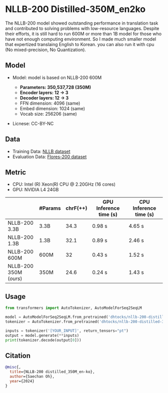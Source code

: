 # NLLB-200 Distilled-350M_en2ko

The NLLB-200 model showed outstanding performance in translation task and contributed to solving problems with low-resource languages.
Despite their efforts, it is still hard to run 600M or more than 1B model for those who have not enough computing environment.
So I made much smaller model that expertized translaing English to Korean. you can also run it with cpu (No mixed-precision, No Quantization). 



## Model

- Model: model is based on NLLB-200 600M
  - **Parameters: 350,537,728 (350M)**
  - **Encoder layers: 12 -> 3**
  - **Decoder layers: 12 -> 3**
  - FFN dimension: 4096 (same)
  - Embed dimension: 1024 (same)
  - Vocab size: 256206 (same)

- Licnese: CC-BY-NC

## Data

- Training Data: [NLLB dataset](https://huggingface.co/datasets/allenai/nllb)
- Evaluation Data: [Flores-200 dataset](https://huggingface.co/datasets/facebook/flores)

## Metric

- CPU: Intel (R) Xeon(R) CPU @ 2.20GHz (16 cores)
- GPU: NVIDIA L4 24GB



|                        | #Params | chrF(++) | GPU Inference time (s) | CPU Inference time (s) |
| ---------------------- | ------- | -------- | ---------------------- | ---------------------- |
| NLLB-200 3.3B          | 3.3B    | 34.3     | 0.98 s                 | 4.65 s                 |
| NLLB-200 1.3B          | 1.3B    | 32.1     | 0.89 s                 | 2.46 s                 |
| NLLB-200 600M          | 600M    | 32       | 0.43 s                 | 1.52 s                 |
| NLLB-200 350M (*ours*) | 350M    | 24.6     | 0.24 s                 | 1.43 s                 |


## Usage

```python
from transformers import AutoTokenizer, AutoModelForSeq2SeqLM

model = AutoModelForSeq2SeqLM.from_pretrained('dhtocks/nllb-200-distilled-350M_en-ko', forced_bos_token_id=256098)
tokenizer = AutoTokenizer.from_pretrained('dhtocks/nllb-200-distilled-350M_en-ko', src_lang='eng_Latn', tgt_lang='kor_Hang')

inputs = tokenizer('[YOUR_INPUT]', return_tensors="pt")
output = model.generate(**inputs)
print(tokenizer.decode(output[0]))
```

## Citation
```bibtex
@misc{,
  title={NLLB-200 distilled_350M_en-ko},
  author={Saechan Oh},
  year={2024}
}
```

